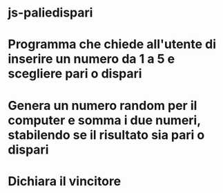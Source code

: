 # js-paliedispari

# Programma che chiede all'utente di inserire un numero da 1 a 5 e scegliere pari o dispari
# Genera un numero random per il computer e somma i due numeri, stabilendo se il risultato sia pari o dispari
# Dichiara il vincitore